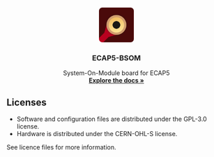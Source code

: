 <br />
<div align="center">
    <img src="docs/src/assets/logo-rounded.svg" alt="Logo" width="80" height="80">

  <h3 align="center">ECAP5-BSOM</h3>

  <p align="center">
    System-On-Module board for ECAP5
    <br />
    <a href="https://ecap5.github.io/ECAP5-BSOM/"><strong>Explore the docs »</strong></a>
    <br />
  </p>
</div>

## Licenses

- Software and configuration files are distributed under the GPL-3.0 license.
- Hardware is distributed under the CERN-OHL-S license.

See licence files for more information.
